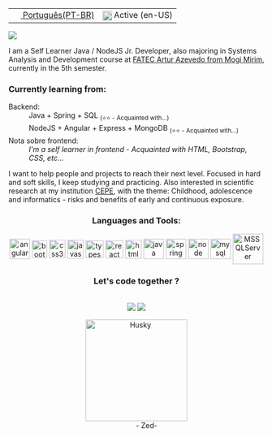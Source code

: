 <!---
RaphaelAnaximenes/RaphaelAnaximenes is a ✨ special ✨ repository because its `README.md` (this file) appears on your GitHub profile.
You can click the Preview link to take a look at your changes.
--->
<table align="center">
  <tr><td><a href="README.md"><img src="https://i.imgur.com/0AUV6Hy.png" height="16 align="center"> Português(PT-BR) </a></td>
  <td><img src="https://i.imgur.com/Ja6zOUB.png" height="18.5" align="center"> Active (en-US) </td></tr>
</table>


![](https://komarev.com/ghpvc/?username=RaphaelAnaximenes&color=blueviolet&style=flat-square&label=Profile+views)

I am a Self Learner Java / NodeJS Jr. Developer, also  majoring in Systems Analysis and Development course at [FATEC Artur Azevedo from Mogi Mirim](https://fatecmm.edu.br/index.php), currently in the 5th semester.

   

<h3>Currently learning from:</h3>
<div>
  
<dl>
  <dt>Backend:</dt>
  <dd>Java + Spring + SQL <sub>(⭐⭐ - Acquainted with...)</sub> </dd>
  <dd>NodeJS + Angular + Express + MongoDB <sub>(⭐⭐ - Acquainted with...)</sub> </dd>
  
  <dt>Nota sobre frontend:</dt>
  <dd> <i>I'm a self learner in frontend - Acquainted with HTML, Bootstrap, CSS, etc...</i> </dd>
</dl>
</div>

     
I want to help people and projects to reach their next level. Focused in hard and soft skills, I keep studying and practicing.
Also interested in scientific research at my institution [CEPE](http://monitoria.fatecmm.edu.br/?cepe), with the theme:
Childhood, adolescence and informatics - risks and benefits of early and continuous exposure.

  
<div align="center">
  <h3> Languages and Tools:  </h3>
  <img align = "center" src="https://i.imgur.com/UovuoGG.png" alt="angular" width="40" height="40"/> 
  <img align = "center" src="https://i.imgur.com/aSHZnoG.png" alt="bootstrap" width="30" height="35"/>
  <img align = "center" src="https://i.imgur.com/TLY19Q3.png" alt="css3" width="32" height="36"/>
  <img align = "center" src="https://i.imgur.com/O02pplX.png" alt="javascript" width="32" height="37"/>
  <img align = "center" src="https://i.imgur.com/t1oS4Pz.png" alt="typescript" width="35" height="35"/> 
  <img align = "center" src="https://i.imgur.com/YxyiXo4.png" alt="react" width="35" height="35"/>  
  <img align = "center" src="https://i.imgur.com/HHwqtbv.png" alt="html5" width="32" height="37"/> 
  <img align = "center" src="https://i.imgur.com/g6Wg8Ey.png" alt="java" width="40" height="40"/> 
  <img align = "center" src="https://i.imgur.com/emPAeK4.png" alt="spring" width="40" height="40"/> 
  <img align = "center" src="https://i.imgur.com/LgigRLh.png" alt="node" width="40" height="40"/> 
  <img align = "center" src="https://i.imgur.com/ZNjQkom.png" alt="mysql" width="40" height="40"/> 
  <img align="center" alt="MSSQLServer" width="60" height="60" src="https://cdn.jsdelivr.net/gh/devicons/devicon/icons/microsoftsqlserver/microsoftsqlserver-plain-wordmark.svg">
 </div>
  
   
  
<div align="center">
 <p>  <h3> Let's code together ?</h3>
 <br>
 
<div>
<a href = "mailto:raphaelanaximenes@gmail.com"><img src="https://img.shields.io/badge/Gmail-D14836?style=for-the-badge&logo=gmail&logoColor=white" target="_blank"></a>
  <a href="https://www.linkedin.com/in/raphael-anaximenes" target="_blank"><img src="https://img.shields.io/badge/-LinkedIn-%230077B5?style=for-the-badge&logo=linkedin&logoColor=white" target="_blank"></a> 
</div>
  <div align="center" width="100" height="110">
  <dl>
  <dt><img align="center" alt="Husky" width="200" height="200" src="https://i.giphy.com/media/l4FGtAXjRFvOs3UyY/giphy.webp"></dt>
  <dd> - Zed- </dd>
  </div>
</div>

